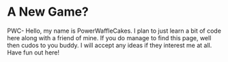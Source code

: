 # A New Game? 

PWC- Hello, my name is PowerWaffleCakes. I plan to just learn a bit of code here along with a friend of mine. If you do manage to find this
page, well then cudos to you buddy. I will accept any ideas if they interest me at all. Have fun out here!


